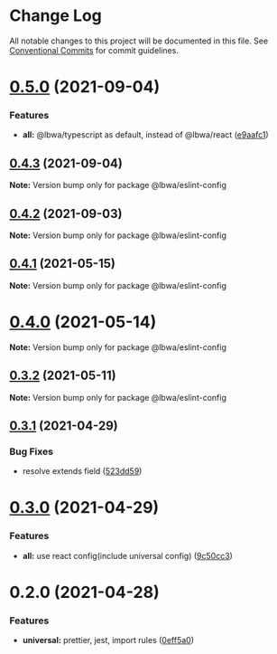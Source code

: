 # Change Log

All notable changes to this project will be documented in this file.
See [Conventional Commits](https://conventionalcommits.org) for commit guidelines.

# [0.5.0](https://github.com/lbwa/eslint-config/compare/@lbwa/eslint-config@0.4.3...@lbwa/eslint-config@0.5.0) (2021-09-04)

### Features

- **all:** @lbwa/typescript as default, instead of @lbwa/react ([e9aafc1](https://github.com/lbwa/eslint-config/commit/e9aafc1c5bcc54af5716c42c4f7358e6fcc42314))

## [0.4.3](https://github.com/lbwa/eslint-config/compare/@lbwa/eslint-config@0.4.2...@lbwa/eslint-config@0.4.3) (2021-09-04)

**Note:** Version bump only for package @lbwa/eslint-config

## [0.4.2](https://github.com/lbwa/eslint-config/compare/@lbwa/eslint-config@0.4.1...@lbwa/eslint-config@0.4.2) (2021-09-03)

**Note:** Version bump only for package @lbwa/eslint-config

## [0.4.1](https://github.com/lbwa/eslint-config/compare/@lbwa/eslint-config@0.4.0...@lbwa/eslint-config@0.4.1) (2021-05-15)

**Note:** Version bump only for package @lbwa/eslint-config

# [0.4.0](https://github.com/lbwa/eslint-config/compare/@lbwa/eslint-config@0.3.2...@lbwa/eslint-config@0.4.0) (2021-05-14)

**Note:** Version bump only for package @lbwa/eslint-config

## [0.3.2](https://github.com/lbwa/eslint-config/compare/@lbwa/eslint-config@0.3.1...@lbwa/eslint-config@0.3.2) (2021-05-11)

**Note:** Version bump only for package @lbwa/eslint-config

## [0.3.1](https://github.com/lbwa/eslint-config/compare/@lbwa/eslint-config@0.3.0...@lbwa/eslint-config@0.3.1) (2021-04-29)

### Bug Fixes

- resolve extends field ([523dd59](https://github.com/lbwa/eslint-config/commit/523dd5968b189ea0d1e691f14b1cc188f9015145))

# [0.3.0](https://github.com/lbwa/eslint-config/compare/@lbwa/eslint-config@0.2.0...@lbwa/eslint-config@0.3.0) (2021-04-29)

### Features

- **all:** use react config(include universal config) ([9c50cc3](https://github.com/lbwa/eslint-config/commit/9c50cc342923aac8e6c93c17d2840cab6cde3c70))

# 0.2.0 (2021-04-28)

### Features

- **universal:** prettier, jest, import rules ([0eff5a0](https://github.com/lbwa/eslint-config/commit/0eff5a0ab63fc831de147276c2fbd4b28ed8dcb4))
